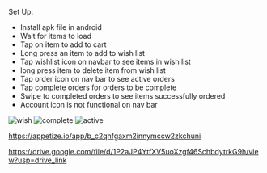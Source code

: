 Set Up:

- Install apk file in android
- Wait for items to load
- Tap on item to add to cart
- Long press an item to add to wish list
- Tap wishlist icon on navbar to see items in wish list
- long press item to delete item from wish list
- Tap order icon on nav bar to see active orders
- Tap complete orders for orders to be complete
- Swipe to completed orders to see items successfully ordered
- Account icon is not functional on nav bar


![wish](https://github.com/user-attachments/assets/0a62eec7-3984-4968-aa94-c94ea6f7ebc2)
![complete](https://github.com/user-attachments/assets/d30b0473-b931-4c10-a078-ad8c4c624dc2)
![active](https://github.com/user-attachments/assets/e537f814-66cc-417b-8b17-39bda8c20c7f)

https://appetize.io/app/b_c2qhfgaxm2innymccw2zkchuni

https://drive.google.com/file/d/1P2aJP4YtfXV5uoXzgf46SchbdytrkG9h/view?usp=drive_link
